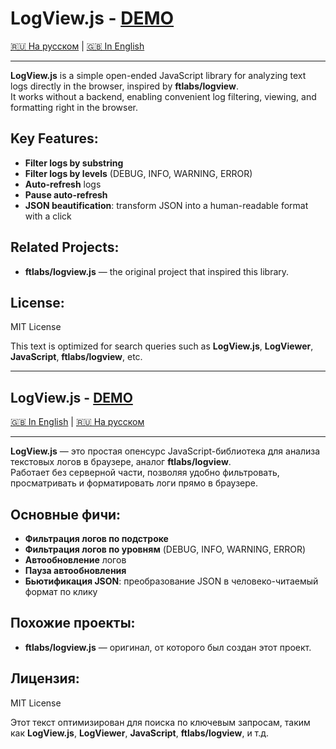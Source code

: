 # LogView.js - [DEMO](https://andres-website.github.io/LogView.js/)

[🇷🇺 На русском](#logviewjs---демо) | [🇬🇧 In English](#logviewjs---demo)

---

**LogView.js** is a simple open-ended JavaScript library for analyzing text logs directly in the browser, inspired by **ftlabs/logview**.  
It works without a backend, enabling convenient log filtering, viewing, and formatting right in the browser.

## Key Features:
- **Filter logs by substring**
- **Filter logs by levels** (DEBUG, INFO, WARNING, ERROR)
- **Auto-refresh** logs
- **Pause auto-refresh**
- **JSON beautification**: transform JSON into a human-readable format with a click

## Related Projects:
- **ftlabs/logview.js** — the original project that inspired this library.

## License:
MIT License

This text is optimized for search queries such as **LogView.js**, **LogViewer**, **JavaScript**, **ftlabs/logview**, etc.

---

## LogView.js - [DEMO](https://andres-website.github.io/LogView.js/)

[🇬🇧 In English](#logviewjs---demo) | [🇷🇺 На русском](#logviewjs---демо)

---

**LogView.js** — это простая опенсурс JavaScript-библиотека для анализа текстовых логов в браузере, аналог **ftlabs/logview**.  
Работает без серверной части, позволяя удобно фильтровать, просматривать и форматировать логи прямо в браузере.

## Основные фичи:
- **Фильтрация логов по подстроке**
- **Фильтрация логов по уровням** (DEBUG, INFO, WARNING, ERROR)
- **Автообновление** логов
- **Пауза автообновления**
- **Бьютификация JSON**: преобразование JSON в человеко-читаемый формат по клику

## Похожие проекты:
- **ftlabs/logview.js** — оригинал, от которого был создан этот проект.

## Лицензия:
MIT License

Этот текст оптимизирован для поиска по ключевым запросам, таким как **LogView.js**, **LogViewer**, **JavaScript**, **ftlabs/logview**, и т.д.
